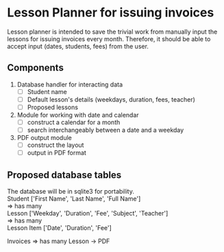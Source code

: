 # Lesson Planner for issuing invoices

Lesson planner is intended to save the trivial work from manually input the lessons for issuing invoices every month. Therefore, it should be able to accept input (dates, students, fees) from the user.

## Components

1. Database handler for interacting data
   - [ ] Student name
   - [ ] Default lesson's details (weekdays, duration, fees, teacher)
   - [ ] Proposed lessons
2. Module for working with date and calendar
   - [ ] construct a calendar for a month
   - [ ] search interchangeably between a date and a weekday
3. PDF output module
   - [ ] construct the layout
   - [ ] output in PDF format

## Proposed database tables

The database will be in sqlite3 for portability.  
Student ['First Name', 'Last Name', 'Full Name']  
=> has many  
Lesson ['Weekday', 'Duration', 'Fee', 'Subject', 'Teacher']  
=> has many  
Lesson Item ['Date', 'Duration', 'Fee']

Invoices
=> has many
Lesson -> PDF
